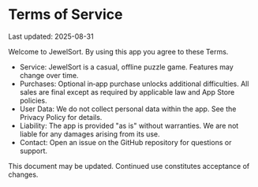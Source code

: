 # Terms of Service

Last updated: 2025-08-31

Welcome to JewelSort. By using this app you agree to these Terms.

- Service: JewelSort is a casual, offline puzzle game. Features may change over time.
- Purchases: Optional in‑app purchase unlocks additional difficulties. All sales are final except as required by applicable law and App Store policies.
- User Data: We do not collect personal data within the app. See the Privacy Policy for details.
- Liability: The app is provided "as is" without warranties. We are not liable for any damages arising from its use.
- Contact: Open an issue on the GitHub repository for questions or support.

This document may be updated. Continued use constitutes acceptance of changes.
